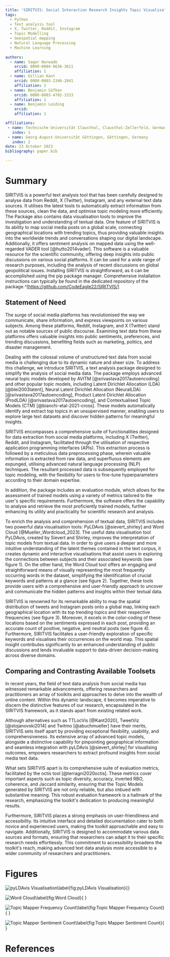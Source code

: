```yaml
---
title: 'SIRITVIS: Social Interaction Research Insights Topic Visualisation'
tags:
  - Python
  - Text analysis tool
  - X, Twitter, Reddit, Instagram
  - Topic Modelling
  - Geospatial mapping
  - Natural Language Processing
  - Machine Learning
 
authors:
  - name: Sagar Narwade
    orcid: 0009-0004-9636-3611
    affiliation: 1
  - name: Gillian Kant
    orcid: 0000-0003-2346-2841
    affiliation: 2
  - name: Benjamin Säfken
    orcid: 0000-0003-4702-3333
    affiliation: 1
  - name: Benjamin Leiding
    orcid:
    affiliation: 1

affiliations:
 - name: Technische Universität Clausthal, Clausthal-Zellerfeld, Germany
   index: 1
 - name: Georg-August-Universität Göttingen, Göttingen, Germany
   index: 2
date: 23 October 2023
bibliography: paper.bib

---
```


# Summary

SIRITVIS is a powerful text analysis tool that has been carefully designed to analyse data from Reddit, X (Twitter), Instagram, and any external text data sources. It utilises the latest tools to automatically extract information from these sources, clean the data, and optimise topic modeling more efficiently. The Package also contains data visualisation tools to improve the investigation and understanding of textual data. One feature of SIRITVIS is its ability to map social media posts on a global scale, connecting geographical locations with trending topics, thus providing valuable insights into the worldwide trends and conversations shaping our digital landscape. Additionally, it offers sentiment analysis on mapped data using the well-regarded VADER tool [@hutto2014vader]. This software is a valuable resource for the scientific community, offering deep insights into public discussions on various social platforms. It can be used for a wide range of research purposes, including the analysis of recent discussions on global geopolitical issues. Installing SIRITVIS is straightforward, as it can be accomplished using the pip package manager. Comprehensive installation instructions can typically be found in the dedicated repository of the package.^[https://github.com/CodeEagle22/SIRITVIS/]


## Statement of Need

The surge of social media platforms has revolutionised the way we communicate, share information, and express viewpoints on various subjects. Among these platforms, Reddit, Instagram, and X (Twitter) stand out as notable sources of public discourse. Examining text data from these platforms offers valuable insights into public sentiments, preferences, and trending discussions, benefiting fields such as marketing, politics, and disaster management.

Dealing with the colossal volume of unstructured text data from social media is challenging due to its dynamic nature and sheer size. To address this challenge, we introduce SIRITVIS, a text analysis package designed to simplify the analysis of social media data. The package employs advanced neural topic models developed by AVITM [@srivastava2017autoencoding] and other popular topic models, including Latent Dirichlet Allocation (LDA) [@blei2003latent], Neural Latent Dirichlet Allocation (NeuralLDA) [@srivastava2017autoencoding], Product Latent Dirichlet Allocation (ProdLDA) [@srivastava2017autoencoding], and Contextualised Topic Models (CTM) [@bianchi-etal-2021-cross]. These models automatically identify and extract top topics in an unsupervised manner, enabling users to explore large text datasets and discover hidden patterns for meaningful insights.

SIRITVIS encompasses a comprehensive suite of functionalities designed for data extraction from social media platforms, including X (Twitter), Reddit, and Instagram, facilitated through the utilisation of respective application programming interfaces (APIs). This extraction process is followed by a meticulous data preprocessing phase, wherein valuable information is extracted from raw data, and superfluous elements are expunged, utilising advanced natural language processing (NLP) techniques. The resultant processed data is subsequently employed for topic modeling, with the flexibility for users to fine-tune hyperparameters according to their domain expertise.

In addition, the package includes an evaluation module, which allows for the assessment of trained models using a variety of metrics tailored to the user's specific requirements. Furthermore, the software offers the capability to analyse and retrieve the most proficiently trained models, further enhancing its utility and practicality for scientific research and analysis.

To enrich the analysis and comprehension of textual data, SIRITVIS includes two powerful data visualisation tools: PyLDAvis [@sievert_shirley] and Word Cloud [@Mueller_Wordcloud_2023]. The useful data visualisation tool PyLDAvis, created by Sievert and Shirley, improves the interpretation of topic models from textual data. In order to give users a deeper and more intuitive understanding of the latent themes contained in the text corpus, it creates dynamic and interactive visualisations that assist users in exploring the connections between subjects and their associated keywords (see figure 1). On the other hand, the Word Cloud tool offers an engaging and straightforward means of visually representing the most frequently occurring words in the dataset, simplifying the identification of crucial keywords and patterns at a glance (see figure 2). Together, these tools provide users with a comprehensive and user-friendly approach to uncover and communicate the hidden patterns and insights within their textual data.

SIRITVIS is renowned for its remarkable ability to map the spatial distribution of tweets and Instagram posts onto a global map, linking each geographical location with its top trending topics and their respective frequencies (see figure 3). Moreover, it excels in the color-coding of these locations based on the sentiments expressed in each post, providing an accurate count of positive, negative, and neutral posts (see figure 4). Furthermore, SIRITVIS facilitates a user-friendly exploration of specific keywords and visualises their occurrences on the world map. This spatial insight contributes significantly to an enhanced understanding of public discussions and lends invaluable support to data-driven decision-making across diverse domains.

## Comparing and Contrasting Available Toolsets

In recent years, the field of text data analysis from social media has witnessed remarkable advancements, offering researchers and practitioners an array of toolkits and approaches to delve into the wealth of online content. Within this dynamic landscape, it becomes imperative to discern the distinctive features of our research, encapsulated in the SIRITVIS framework, as it stands apart from existing related work.

Although alternatives such as TTLocVis [@Kant2020], TweetViz [@stojanovski2014] and Twitmo [@abuchmueller] have their merits, SIRITVIS sets itself apart by providing exceptional flexibility, usability, and comprehensiveness. Its extensive array of advanced topic models, alongside a distinctive capability for pinpointing geographical information and seamless integration with pyLDAvis [@sievert_shirley] for visualising outcomes, empowers researchers to extract profound insights from social media text data.

What sets SIRITVIS apart is its comprehensive suite of evaluation metrics, facilitated by the octis tool [@terragni2020octis]. These metrics cover important aspects such as topic diversity, accuracy, inverted RBO, coherence, and Jaccard similarity, ensuring that the Topic Models generated by SIRITVIS are not only reliable, but also imbued with substantive meaning. This robust evaluation framework is a hallmark of the research, emphasizing the toolkit's dedication to producing meaningful results.

Furthermore, SIRITVIS places a strong emphasis on user-friendliness and accessibility. Its intuitive interface and detailed documentation cater to both novice and experienced users, making the toolkit approachable and easy to navigate. Additionally, SIRITVIS is designed to accommodate various data sources and formats, ensuring that researchers can adapt it to their specific research needs effortlessly. This commitment to accessibility broadens the toolkit's reach, making advanced text data analysis more accessible to a wider community of researchers and practitioners.

# Figures

![pyLDAvis Visualisation\label{fig:pyLDAvis Visualisation}](pyldavis.png){}

![Word Cloud\label{fig:Word Cloud}](word_cloud.png){ }

![Topic Mapper Frequency Count\label{fig:Topic Mapper Frequency Count}](topic_mapper_frequency.png){  }

![Topic Mapper Sentiment Count\label{fig:Topic Mapper Sentiment Count}](topic_mapper_sentiment.png){ }

# References
